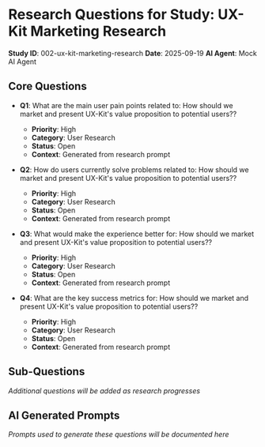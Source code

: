 # Research Questions for Study: UX-Kit Marketing Research

**Study ID**: 002-ux-kit-marketing-research
**Date**: 2025-09-19
**AI Agent**: Mock AI Agent

## Core Questions

- **Q1**: What are the main user pain points related to: How should we market and present UX-Kit's value proposition to potential users??
  - **Priority**: High
  - **Category**: User Research
  - **Status**: Open
  - **Context**: Generated from research prompt

- **Q2**: How do users currently solve problems related to: How should we market and present UX-Kit's value proposition to potential users??
  - **Priority**: High
  - **Category**: User Research
  - **Status**: Open
  - **Context**: Generated from research prompt

- **Q3**: What would make the experience better for: How should we market and present UX-Kit's value proposition to potential users??
  - **Priority**: High
  - **Category**: User Research
  - **Status**: Open
  - **Context**: Generated from research prompt

- **Q4**: What are the key success metrics for: How should we market and present UX-Kit's value proposition to potential users??
  - **Priority**: High
  - **Category**: User Research
  - **Status**: Open
  - **Context**: Generated from research prompt

## Sub-Questions

*Additional questions will be added as research progresses*

## AI Generated Prompts

*Prompts used to generate these questions will be documented here*
